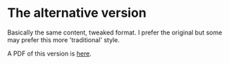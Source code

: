 # The alternative version

Basically the same content, tweaked format. I prefer the original but some may prefer this more 'traditional' style.

A PDF of this version is [here](https://jnoble.net/10-19/14/14.11/2208.02/alt/John%20Noble%20–%20résumé,%20August%202022.pdf).